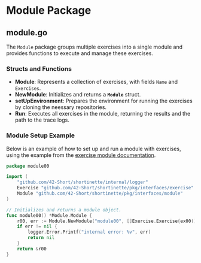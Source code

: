 # Module Package
## module.go
The `Module` package groups multiple exercises into a single module and provides functions
to execute and manage these exercises.
### **Structs and Functions**
* **Module**: Represents a collection of exercises, with fields `Name` and `Exercises`.
* **NewModule**: Initializes and returns a **`Module`** struct.
* **setUpEnvironment**: Prepares the environment for running the exercises by cloning the neessary repositories.
* **Run**: Executes all exercises in the module, returning the results and the path to the trace logs.

### Module Setup Example
Below is an example of how to set up and run a module with exercises, using the example from the [exercise module documentation](EXERCISE.md).

```go
package module00

import (
	"github.com/42-Short/shortinette/internal/logger"
	Exercise "github.com/42-Short/shortinette/pkg/interfaces/exercise"
	Module "github.com/42-Short/shortinette/pkg/interfaces/module"
)

// Initializes and returns a module object.
func module00() *Module.Module {
	r00, err := Module.NewModule("module00", []Exercise.Exercise{ex00(), ..., exXX()})
	if err != nil {
		logger.Error.Printf("internal error: %v", err)
		return nil
	}
	return &r00
}
```

